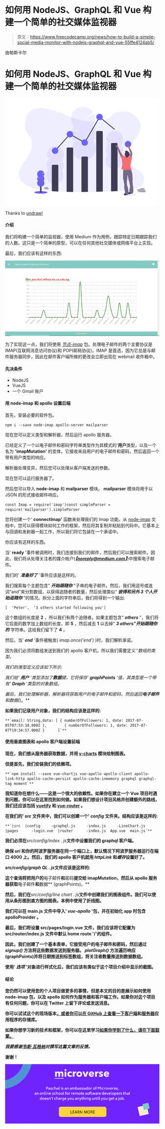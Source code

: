 # 如何用 NodeJS、GraphQL 和 Vue 构建一个简单的社交媒体监视器

> 原文：<https://www.freecodecamp.org/news/how-to-build-a-simple-social-media-monitor-with-nodejs-graphql-and-vue-55ffe4124ab5/>

由帕斯卡尔

# 如何用 NodeJS、GraphQL 和 Vue 构建一个简单的社交媒体监视器

![1*apsmd1svbRnvOh_Evak5nA](img/f42273a81ffe6e93544bc4ac6e09b330.png)

Thanks to [undraw!](https://undraw.co/illustrations)

#### 介绍

我们将构建一个简单的监视器，使用 Medium 作为用例，跟踪特定日期跟踪我们的人数。这只是一个简单的原型，可以在任何其他社交媒体或网络平台上实现。

最后，我们应该有这样的东西:

![1*IWAiDTjoSP9FrikYuvcvvA](img/8de67b809f15bc8c6f13a9c0bb8f8b78.png)

为了实现这一点，我们将使用 *[节点-imap](https://github.com/mscdex/node-imap)* 包。处理电子邮件的两个主要协议是 IMAP(互联网消息访问协议)和 POP(邮局协议)。IMAP 是首选，因为它总是与邮件服务器同步，因此在邮件客户端所做的更改会立即出现在 webmail 收件箱中。

#### 先决条件

*   NodeJS
*   VueJS
*   一个 Gmail 账户

#### 用 node-imap 和 apollo 设置后端

首先，安装必要的软件包。

```
npm i --save node-imap apollo-server mailparser
```

现在您可以定义类型和解析器，然后运行 apollo 服务器。

已经定义了一个以电子邮件和密码字符串类型作为其模式的'**用户**类型，以及一个名为 **'imapMutation'** 的变体，它接收来自用户的电子邮件和密码，然后返回一个带有用户类型的响应。

解析器处理变异，然后您可以处理从客户端发送的参数。

现在您可以运行服务器了。

然后您可以导入 **node-imap** 和 **mailparser** 模块。 **mailparser** 模块将用于以 JSON 的形式接收邮件响应。

```
const Imap = require('imap')const simpleParser = require('mailparser').simpleParser
```

您将创建一个' **connectImap'** 函数来处理我们的 Imap 功能。从 [node-imap](https://github.com/mscdex/node-imap) 文档中，您可以获得模块如何工作的框架，然后将其复制并粘贴到代码中。它基本上与回调和发射器一起工作，所以我们将它包装在一个承诺中。

你应该有这样的东西。

当' **ready** '事件被调用时，我们连接到我们的邮件，然后我们可以搜索邮件。因此，我们将从处理关注者的媒介帐户(***【noreply@medium.com】***)中搜索电子邮件。

我们的' ***准备好了*** '事件应该是这样的。

我们搜索每个主题包含“ ***开始跟随你*** ”子串的电子邮件。然后，我们用逗号或连词“and”来分割数组，以获得追随者的数量，然后处理类似“ ***彼得和另外 3 个人开始追随你*** ”的情况。拆分上面的字符串后，我们将得到一个输出:

```
[  'Peter',  '3 others started following you']
```

这个数组的长度是 **2** ，所以我们有两个追随者。如果主题包含“ ***others*** ”，我们将它后面的数字加上数组的长度，即 **5** ，然后减去 **1** 以去掉“ ***3 others”开始跟随你的*** 字符串。这给我们留下了 **4** 。

然后，当' ***end*** '事件被触发( *imap.once('end')* )时，我们解析承诺。

因为我们必须将数组发送到我们的 apollo 客户机，所以我们需要定义'*'数组的类型。*

*我们的类型定义应该如下所示:*

*我们给' ***用户*** '类型添加了**数据**键，它将保存' ***graphPoints*** '值，其类型是一个带有' ***Graph*** '类型的对象数组。*

*最后，我们处理解析器，解析器将获取用户的电子邮件和密码，然后返回**电子邮件**和数据(*)。**

**如果我们记录用户对象，我们的结构应该是这样的:**

```
**`email: String,data: [ { numberOfFollowers: 1, date: 2017-07-05T07:53:18.000Z },        { numberOfFollowers: 1, date: 2017-07-07T19:34:57.000Z }      ]`**
```

#### **使用垂直图表和 apollo 客户端设置前端**

**现在，我们想从服务器获取数据，并用 [v-charts](https://www.npmjs.com/package/v-charts) 模块绘制图表。**

**但是首先，我们安装我们的依赖项。**

```
**`npm install --save vue-chartjs vue-apollo apollo-client apollo-link-http apollo-cache-persist apollo-cache-inmemory graphql graphql-tag moment`**
```

**我知道你在想什么——这是一个很大的依赖性。如果你在建立一个 Vue 项目时遇到问题，你可以在这里找到如何做。如果我们想设计项目风格并创建额外的路线，我们还应该包括 [vuetify](https://vuetifyjs.com/en/getting-started/quick-start) 和 [vue-router](https://router.vuejs.org/installation.html#direct-download-cdn) 。**

**在我们的' ***src*** 文件夹中，我们可以创建一个' ***config*** 文件夹。结构应该是这样的:**

```
**`|src  |config     -graphql.js     -index.js     -LineChart.js  |pages      -login.vue  |router      -index.js  App.vue  main.js`**
```

**我们必须在***src/config/index . js***文件中设置我们的 graphql 客户端。**

**确保 ***uri*** 和你的阿波罗服务器在同一个端口上，默认情况下阿波罗服务器运行在端口 **4000** 上。然后，我们的 apollo 客户机就用 *httpLink* 和*缓存*设置好了。**

*****src/config/graph QL . js***文件应该是这样的:**

**这个查询将把用户的**电子邮件**和**密码**提交给 imapMutation，然后从 apollo 服务器获取**电子邮件**和**数据** (graphPoints)。**

**然后，我们在***src/config/line chart . js***文件中创建我们的图表组件。我们可以使用从条形图到直方图的图表。本例中使用了折线图。**

**我们可以在 main.js 文件中导入' ***vue-apollo*** '包，并在初始化 app 时包含 **apolloProvider** 。**

**最后，我们将设置 **src/pages/login.vue** 文件，我们应该将它配置为 **src/router/index.js** 文件中默认 home route '/'的组件。**

**因此，我们创建了一个基本表单，它接受用户的电子邮件和密码，然后通过 ***signup()*** 方法将这些数据发送到服务器。 ***plotGraph()*** 方法遍历响应(graphPoints)并将日期推送到标签数组，将关注者数量推送到数据数组。**

**使用' ***选项*** '对象进行样式化后，我们应该有类似于这个项目介绍中显示的截图。**

#### **结论**

**您仍然可以使用您的个人项目做更多的事情，但是本文的目的是展示如何使用 node-imap 包，以及 apollo 如何作为服务器和客户端工作。如果你对这个项目有任何问题，你可以在 Twitter 上留下评论或发送消息。**

**你可以试试这个的现场版本[，或者你可以在 GitHub 上查看一下](https://medium-followers.netlify.com/)[客户端](https://github.com/obbap1/MonitorFollowers_frontend)和[服务器](https://github.com/obbap1/MonitorFollowers_backend)应用程序的存储库。**

**如果你想学习新的技术和框架，你可以在这里学习[如果你学到了什么，请在下面鼓掌。](https://www.microverse.org/)**

***我要感谢[韦斯·瓦格纳](https://www.freecodecamp.org/news/how-to-build-a-simple-social-media-monitor-with-nodejs-graphql-and-vue-55ffe4124ab5/undefined)对撰写这篇文章的反馈。***

**谢谢！**

**![1*SRAIx1jmXTBHByfDCOtZig](img/d0b512a2e407ae4eae329513257192fc.png)**